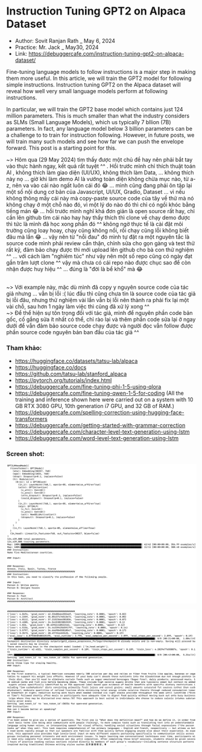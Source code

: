 # Instruction Tuning GPT2 on Alpaca Dataset
- Author: Sovit Ranjan Rath _ May 6, 2024
- Practice: Mr. Jack _ May30, 2024
- Link: https://debuggercafe.com/instruction-tuning-gpt2-on-alpaca-dataset/

Fine-tuning language models to follow instructions is a major step in making them more useful. In this article, we will train the GPT2 model for following simple instructions. Instruction tuning GPT2 on the Alpaca dataset will reveal how well very small language models perform at following instructions.

In particular, we will train the GPT2 base model which contains just 124 million parameters. This is much smaller than what the industry considers as SLMs (Small Language Models), which us typically 7 bllion (7B) parameters. In fact, any language model below 3 billion parameters can be a challenge to to train for instruction following. However, in future posts, we will train many such models and see how far we can push the envelope forward. This post is a starting point for this.

~> Hôm qua (29 May 2024) tìm thấy được một chủ đề hay nên phải bắt tay vào thực hành ngay, kết quả rất tuyệt ^^ . Hồi trước mình chỉ thích thuật toán AI , không thích làm giao diện (UI/UX), không thích làm Data, ... không thích này nọ ... giờ khi làm demo AI là vướng toàn diện không chừa mục nào, từ a-z, nên va vào cái nào ngất luôn cái đó 😂 ... mình cũng đang phải ôn tập lại một số nội dung cơ bản của Javascript, UI/UX, Gradio, Dataset ... vì nếu không thông mấy cái này mà copy-paste source code của tây về thử mà nó không chạy ở một chỗ nào đó, vì một lý do nào đó thì chỉ có ngồi khóc bằng tiếng mán 😂 ... hồi trước mình nghĩ khá đơn giản là open source rất hay, chỉ cần lên github tìm cái nào hay hay thấy thích thì clone về chạy demo được thì tức là mình đã học xong phần đó ^^ không ngờ thực tế là cài đặt môi trường cũng loay hoay, chạy cũng không nổi, rồi chạy cũng lỗi không biết đâu mà lần 😂 ... vậy nên từ "nỗi đau" đó mình tự đặt ra một nguyên tắc là source code mình phải review cẩn thận, chỉnh sửa cho gọn gàng và test thử rất kỹ, đảm bảo chạy được thì mới upload lên github cho bà con thử nghiệm ^^ ... với cách làm "nghiêm túc" như vậy nên một số repo cũng có ngày đạt gần trăm lượt clone ^^ vậy mà chưa có cái repo nào được chục sao để còn nhận được huy hiệu ^^  ... đúng là "đời là bể khổ" mà 😂 <br><br>

~> Với example này, mặc dù mình đã copy y nguyên source code của tác giả nhưng ... vẫn bị lỗi :( lúc đầu thì cũng chưa tin là source code của tác giả bị lỗi đâu, nhưng thử nghiệm vài lần vẫn bị lỗi nên thành ra phải fix lại một vài chỗ, sau hơn 1 ngày làm việc thì cũng đã xử lý xong ^^ <br>
~> Để thể hiện sự tôn trọng đối với tác giả, mình để nguyên phần code bản gốc,  cố gắng sửa ít nhất có thể, chỉ rào lại và thêm phần code sửa lại ở ngay dưới để vẫn đảm bảo source code chạy được và người đọc vẫn follow được phần source code nguyên bản ban đầu của tác giả ^^ <br>

### Tham khảo:
- https://huggingface.co/datasets/tatsu-lab/alpaca
- https://huggingface.co/docs
- https://github.com/tatsu-lab/stanford_alpaca
- https://pytorch.org/tutorials/index.html
- https://debuggercafe.com/fine-tuning-phi-1-5-using-qlora
- https://debuggercafe.com/fine-tuning-qwen-1-5-for-coding (All the training and inference shown here were carried out on a system with 10 GB RTX 3080 GPU, 10th generation i7 GPU, and 32 GB of RAM.)
- https://debuggercafe.com/spelling-correction-using-hugging-face-transformers
- https://debuggercafe.com/getting-started-with-grammar-correction
- https://debuggercafe.com/character-level-text-generation-using-lstm
- https://debuggercafe.com/word-level-text-generation-using-lstm

### Screen shot:
![alt text](https://github.com/Mr-Jack-Tung/Instruction-Tuning-GPT2-on-Alpaca-Dataset/blob/main/Screenshot_Instruction-Tuning_GPT2_2024-05-30_01.jpg)

![alt text](https://github.com/Mr-Jack-Tung/Instruction-Tuning-GPT2-on-Alpaca-Dataset/blob/main/Screenshot_Instruction-Tuning_GPT2_2024-05-30_02.jpg)
